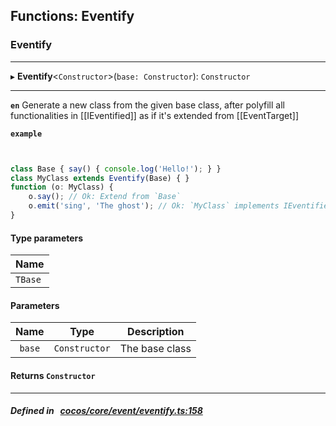 ## Functions: Eventify

### Eventify


___
▸ **Eventify**<`Constructor`\>(`base: Constructor`): `Constructor`
___



**`en`** Generate a new class from the given base class, after polyfill all functionalities in [[IEventified]] as if it's extended from [[EventTarget]]




**`example`**

```ts


class Base { say() { console.log('Hello!'); } }
class MyClass extends Eventify(Base) { }
function (o: MyClass) {
    o.say(); // Ok: Extend from `Base`
    o.emit('sing', 'The ghost'); // Ok: `MyClass` implements IEventified
}


```


#### Type parameters
| Name |
| :------ |
| `TBase` |

#### Parameters

| Name | Type | Description |
| :------: | :------: | :------: |
| `base` | `Constructor` | The base class  |


#### Returns `Constructor` 
___


##### Defined in &nbsp;   [cocos/core/event/eventify.ts:158](https://github.com/cocos-creator/engine/blob/c7bf6b8a9/cocos/core/event/eventify.ts#L158)&nbsp;
